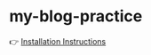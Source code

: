 # my-blog-practice
👉 [Installation Instructions](https://github.com/Jhalak1225/my-blog-practice/wiki/Installation)
